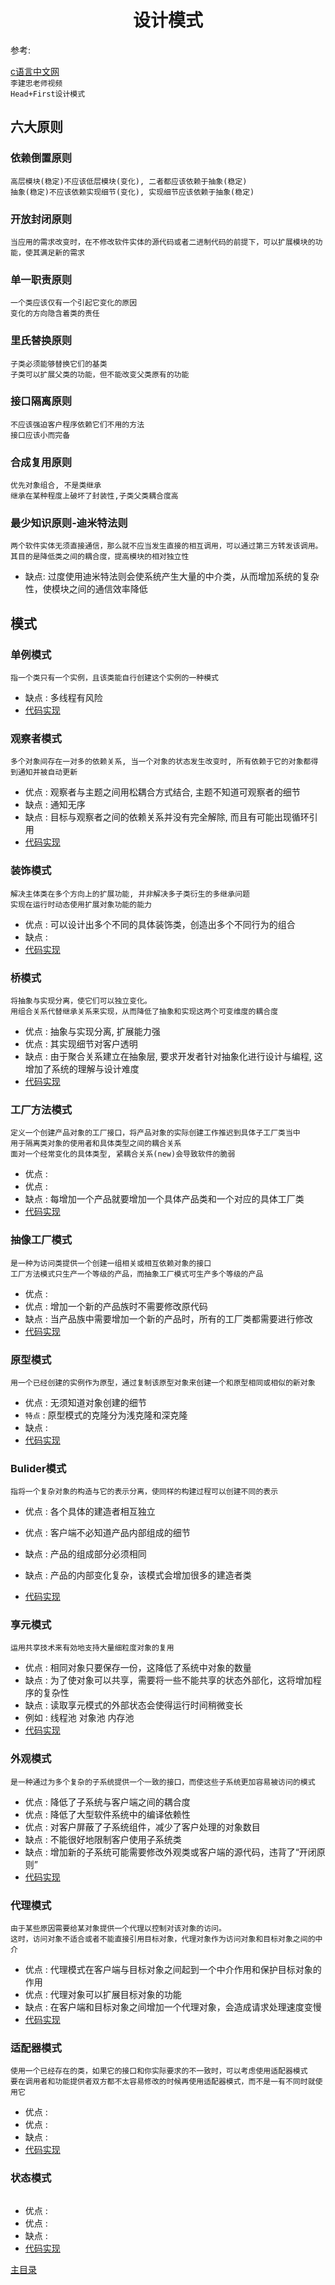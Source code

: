 # <center>设计模式</center>
参考:

[c语言中文网](http://c.biancheng.net/design_pattern/)  
`李建忠老师视频`  
`Head+First设计模式`

## 六大原则
### 依赖倒置原则
```
高层模块(稳定)不应该低层模块(变化), 二者都应该依赖于抽象(稳定)
抽象(稳定)不应该依赖实现细节(变化), 实现细节应该依赖于抽象(稳定)
```
### 开放封闭原则
```
当应用的需求改变时，在不修改软件实体的源代码或者二进制代码的前提下，可以扩展模块的功能，使其满足新的需求
```
### 单一职责原则
```
一个类应该仅有一个引起它变化的原因
变化的方向隐含着类的责任
```
### 里氏替换原则
```
子类必须能够替换它们的基类
子类可以扩展父类的功能，但不能改变父类原有的功能
```
### 接口隔离原则
```
不应该强迫客户程序依赖它们不用的方法
接口应该小而完备
```
### 合成复用原则
```
优先对象组合, 不是类继承
继承在某种程度上破坏了封装性,子类父类耦合度高
```
### 最少知识原则-迪米特法则
```
两个软件实体无须直接通信，那么就不应当发生直接的相互调用，可以通过第三方转发该调用。其目的是降低类之间的耦合度，提高模块的相对独立性
```
- 缺点: 过度使用迪米特法则会使系统产生大量的中介类，从而增加系统的复杂性，使模块之间的通信效率降低

## 模式

### 单例模式
```
指一个类只有一个实例，且该类能自行创建这个实例的一种模式
```
- 缺点 : 多线程有风险
- [代码实现](./src/designmode/single.hpp)

### 观察者模式
```
多个对象间存在一对多的依赖关系, 当一个对象的状态发生改变时, 所有依赖于它的对象都得到通知并被自动更新
```
- 优点 : 观察者与主题之间用松耦合方式结合, 主题不知道可观察者的细节
- 缺点 : 通知无序
- 缺点 : 目标与观察者之间的依赖关系并没有完全解除, 而且有可能出现循环引用
- [代码实现](./src/designmode/observer.hpp)

### 装饰模式
```
解决主体类在多个方向上的扩展功能, 并非解决多子类衍生的多继承问题
实现在运行时动态使用扩展对象功能的能力
```
- 优点 : 可以设计出多个不同的具体装饰类，创造出多个不同行为的组合
- 缺点 : 
- [代码实现](./src/designmode/decorate.hpp)

### 桥模式
```
将抽象与实现分离，使它们可以独立变化。
用组合关系代替继承关系来实现，从而降低了抽象和实现这两个可变维度的耦合度
```
- 优点 : 抽象与实现分离, 扩展能力强
- 优点 : 其实现细节对客户透明
- 缺点 : 由于聚合关系建立在抽象层, 要求开发者针对抽象化进行设计与编程, 这增加了系统的理解与设计难度
- [代码实现](./src/designmode/bridge.hpp)

### 工厂方法模式
```
定义一个创建产品对象的工厂接口，将产品对象的实际创建工作推迟到具体子工厂类当中
用于隔离类对象的使用者和具体类型之间的耦合关系
面对一个经常变化的具体类型, 紧耦合关系(new)会导致软件的脆弱
```
- 优点 : 
- 优点 : 
- 缺点 : 每增加一个产品就要增加一个具体产品类和一个对应的具体工厂类
- [代码实现](./src/designmode/factoryMethod.hpp)

### 抽像工厂模式
```
是一种为访问类提供一个创建一组相关或相互依赖对象的接口
工厂方法模式只生产一个等级的产品，而抽象工厂模式可生产多个等级的产品
```
- 优点 : 
- 优点 : 增加一个新的产品族时不需要修改原代码
- 缺点 : 当产品族中需要增加一个新的产品时，所有的工厂类都需要进行修改
- [代码实现](./src/designmode/abstractFactory.hpp)

### 原型模式
```
用一个已经创建的实例作为原型，通过复制该原型对象来创建一个和原型相同或相似的新对象
```
- 优点 : 无须知道对象创建的细节
- `特点` : 原型模式的克隆分为浅克隆和深克隆
- 缺点 : 
- [代码实现](./src/designmode/protype.hpp)

### Bulider模式
```
指将一个复杂对象的构造与它的表示分离，使同样的构建过程可以创建不同的表示
```
- 优点 : 各个具体的建造者相互独立
- 优点 : 客户端不必知道产品内部组成的细节
- 缺点 : 产品的组成部分必须相同
- 缺点 : 产品的内部变化复杂，该模式会增加很多的建造者类

- [代码实现](./src/designmode/bulider.hpp)

### 享元模式
```
运用共享技术来有効地支持大量细粒度对象的复用
```
- 优点 : 相同对象只要保存一份，这降低了系统中对象的数量
- 缺点 : 为了使对象可以共享，需要将一些不能共享的状态外部化，这将增加程序的复杂性
- 缺点 : 读取享元模式的外部状态会使得运行时间稍微变长
- 例如 : 线程池 对象池 内存池
- [代码实现](./src/designmode/flyweight.hpp)

### 外观模式
```
是一种通过为多个复杂的子系统提供一个一致的接口，而使这些子系统更加容易被访问的模式
```
- 优点 : 降低了子系统与客户端之间的耦合度
- 优点 : 降低了大型软件系统中的编译依赖性
- 优点 : 对客户屏蔽了子系统组件，减少了客户处理的对象数目
- 缺点 : 不能很好地限制客户使用子系统类
- 缺点 : 增加新的子系统可能需要修改外观类或客户端的源代码，违背了“开闭原则”
- [代码实现](./src/designmode/facade.hpp)

### 代理模式
```
由于某些原因需要给某对象提供一个代理以控制对该对象的访问。
这时，访问对象不适合或者不能直接引用目标对象，代理对象作为访问对象和目标对象之间的中介
```
- 优点 : 代理模式在客户端与目标对象之间起到一个中介作用和保护目标对象的作用
- 优点 : 代理对象可以扩展目标对象的功能
- 缺点 : 在客户端和目标对象之间增加一个代理对象，会造成请求处理速度变慢
- [代码实现](./src/designmode/proxy.hpp)

### 适配器模式
```
使用一个已经存在的类，如果它的接口和你实际要求的不一致时，可以考虑使用适配器模式
要在调用者和功能提供者双方都不太容易修改的时候再使用适配器模式，而不是一有不同时就使用它
```
- 优点 : 
- 优点 : 
- 缺点 : 
- [代码实现](./src/designmode/adapter.hpp)

### 状态模式
```

```
- 优点 : 
- 优点 : 
- 缺点 : 
- [代码实现](./src/designmode/status.hpp)






[主目录](../README.md)